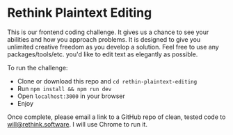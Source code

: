 # Rethink Plaintext Editing
This is our frontend coding challenge. It gives us a chance to see your abilities and how you approach problems. It is designed to give you unlimited creative freedom as you develop a solution. Feel free to use any packages/tools/etc. you'd like to edit text as elegantly as possible.

To run the challenge:
- Clone or download this repo and `cd rethin-plaintext-editing`
- Run `npm install && npm run dev`
- Open `localhost:3000` in your browser
- Enjoy

Once complete, please email a link to a GitHub repo of clean, tested code to will@rethink.software. I will use Chrome to run it.
